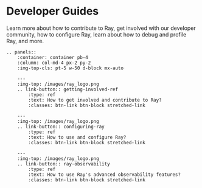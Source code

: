 # Developer Guides

Learn more about how to contribute to Ray, get involved with our developer community,
how to configure Ray, learn about how to debug and profile Ray, and more.


```{eval-rst}
.. panels::
    :container: container pb-4
    :column: col-md-4 px-2 py-2
    :img-top-cls: pt-5 w-50 d-block mx-auto
    
    ---
    :img-top: /images/ray_logo.png
    .. link-button:: getting-involved-ref
        :type: ref
        :text: How to get involved and contribute to Ray?
        :classes: btn-link btn-block stretched-link
    
    ---
    :img-top: /images/ray_logo.png
    .. link-button:: configuring-ray
        :type: ref
        :text: How to use and configure Ray?
        :classes: btn-link btn-block stretched-link
    
    ---
    :img-top: /images/ray_logo.png
    .. link-button:: ray-observability
        :type: ref
        :text: How to use Ray's advanced observability features?
        :classes: btn-link btn-block stretched-link
```
